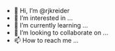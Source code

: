 - 👋 Hi, I’m @rjkreider
- 👀 I’m interested in ...
- 🌱 I’m currently learning ...
- 💞️ I’m looking to collaborate on ...
- 📫 How to reach me ...

<!---
rjkreider/rjkreider is a ✨ special ✨ repository because its `README.md` (this file) appears on your GitHub profile.
You can click the Preview link to take a look at your changes.
--->
